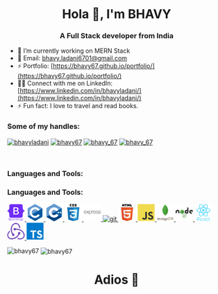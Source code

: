 <h1 align="center">Hola 👋, I'm BHAVY</h1>
<h3 align="center">A Full Stack developer from India</h3>



- 🔭 I’m currently working on MERN Stack
- 📩 Email: bhavy.ladani6701@gmail.com
- ⚡ Portfolio: [https://bhavy67.github.io/portfolio/](https://bhavy67.github.io/portfolio/)
- 👨‍💻 Connect with me on LinkedIn: [https://www.linkedin.com/in/bhavyladani/](https://www.linkedin.com/in/bhavyladani/)
- ⚡ Fun fact: I love to travel and read books.


### Some of my handles:

<p align="left">
<a href="https://linkedin.com/in/bhavyladani" target="blank"><img align="center" src="https://raw.githubusercontent.com/rahuldkjain/github-profile-readme-generator/master/src/images/icons/Social/linked-in-alt.svg" alt="bhavyladani" height="30" width="40" /></a>
<a href="https://www.codechef.com/users/bhavy67" target="blank"><img align="center" src="https://cdn.jsdelivr.net/npm/simple-icons@3.1.0/icons/codechef.svg" alt="bhavy67" height="30" width="40" /></a>
<a href="https://www.hackerrank.com/bhavy_67" target="blank"><img align="center" src="https://raw.githubusercontent.com/rahuldkjain/github-profile-readme-generator/master/src/images/icons/Social/hackerrank.svg" alt="bhavy_67" height="30" width="40" /></a>
<a href="https://www.leetcode.com/bhavy_67" target="blank"><img align="center" src="https://raw.githubusercontent.com/rahuldkjain/github-profile-readme-generator/master/src/images/icons/Social/leet-code.svg" alt="bhavy_67" height="30" width="40" /></a>
</p>


<br />

### Languages and Tools:

<h3 align="left">Languages and Tools:</h3>
<p align="left"> <a href="https://getbootstrap.com" target="_blank"> <img src="https://raw.githubusercontent.com/devicons/devicon/master/icons/bootstrap/bootstrap-plain-wordmark.svg" alt="bootstrap" width="40" height="40"/> </a> <a href="https://www.cprogramming.com/" target="_blank"> <img src="https://raw.githubusercontent.com/devicons/devicon/master/icons/c/c-original.svg" alt="c" width="40" height="40"/> </a> <a href="https://www.w3schools.com/cpp/" target="_blank"> <img src="https://raw.githubusercontent.com/devicons/devicon/master/icons/cplusplus/cplusplus-original.svg" alt="cplusplus" width="40" height="40"/> </a> <a href="https://www.w3schools.com/css/" target="_blank"> <img src="https://raw.githubusercontent.com/devicons/devicon/master/icons/css3/css3-original-wordmark.svg" alt="css3" width="40" height="40"/> </a> <a href="https://expressjs.com" target="_blank"> <img src="https://raw.githubusercontent.com/devicons/devicon/master/icons/express/express-original-wordmark.svg" alt="express" width="40" height="40"/> </a> <a href="https://git-scm.com/" target="_blank"> <img src="https://www.vectorlogo.zone/logos/git-scm/git-scm-icon.svg" alt="git" width="40" height="40"/> </a> <a href="https://www.w3.org/html/" target="_blank"> <img src="https://raw.githubusercontent.com/devicons/devicon/master/icons/html5/html5-original-wordmark.svg" alt="html5" width="40" height="40"/> </a> <a href="https://developer.mozilla.org/en-US/docs/Web/JavaScript" target="_blank"> <img src="https://raw.githubusercontent.com/devicons/devicon/master/icons/javascript/javascript-original.svg" alt="javascript" width="40" height="40"/> </a> <a href="https://www.mongodb.com/" target="_blank"> <img src="https://raw.githubusercontent.com/devicons/devicon/master/icons/mongodb/mongodb-original-wordmark.svg" alt="mongodb" width="40" height="40"/> </a> <a href="https://nodejs.org" target="_blank"> <img src="https://raw.githubusercontent.com/devicons/devicon/master/icons/nodejs/nodejs-original-wordmark.svg" alt="nodejs" width="40" height="40"/> </a> <a href="https://reactjs.org/" target="_blank"> <img src="https://raw.githubusercontent.com/devicons/devicon/master/icons/react/react-original-wordmark.svg" alt="react" width="40" height="40"/> </a> <a href="https://redux.js.org" target="_blank"> <img src="https://raw.githubusercontent.com/devicons/devicon/master/icons/redux/redux-original.svg" alt="redux" width="40" height="40"/> </a> <a href="https://www.typescriptlang.org/" target="_blank"> <img src="https://raw.githubusercontent.com/devicons/devicon/master/icons/typescript/typescript-original.svg" alt="typescript" width="40" height="40"/> </a> </p>

<p><img align="left" src="https://github-readme-stats.vercel.app/api/top-langs?username=bhavy67&show_icons=true&locale=en&layout=compact" alt="bhavy67" /></p>

<p>&nbsp;<img align="center" src="https://github-readme-stats.vercel.app/api?username=bhavy67&show_icons=true&locale=en" alt="bhavy67" /></p>

<h1 align="center">Adios 👋</h1>
